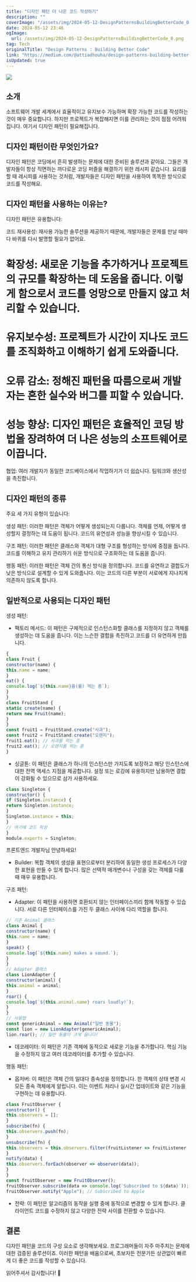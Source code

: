 ```yaml
---
title: "디자인 패턴 더 나은 코드 작성하기"
description: ""
coverImage: "/assets/img/2024-05-12-DesignPatternsBuildingBetterCode_0.png"
date: 2024-05-12 23:46
ogImage: 
  url: /assets/img/2024-05-12-DesignPatternsBuildingBetterCode_0.png
tag: Tech
originalTitle: "Design Patterns : Building Better Code"
link: "https://medium.com/@attiadhouha/design-patterns-building-better-code-e6ef06b86628"
isUpdated: true
---
```





<img src="/assets/img/2024-05-12-DesignPatternsBuildingBetterCode_0.png" />

## 소개

소프트웨어 개발 세계에서 효율적이고 유지보수 가능하며 확장 가능한 코드를 작성하는 것이 매우 중요합니다. 하지만 프로젝트가 복잡해지면 이를 관리하는 것이 점점 어려워집니다. 여기서 디자인 패턴이 필요해집니다.

## 디자인 패턴이란 무엇인가요?



디자인 패턴은 코딩에서 흔히 발생하는 문제에 대한 준비된 솔루션과 같아요. 그들은 개발자들이 항상 직면하는 까다로운 코딩 퍼즐을 해결하기 위한 레시피 같습니다. 요리를 할 때 레시피를 사용하는 것처럼, 개발자들은 디자인 패턴을 사용하여 똑똑한 방식으로 코드를 작성해요.

## 디자인 패턴을 사용하는 이유는?

디자인 패턴은 유용합니다:

코드 재사용성: 재사용 가능한 솔루션을 제공하기 때문에, 개발자들은 문제를 만날 때마다 바퀴를 다시 발명할 필요가 없어요.



# 확장성: 새로운 기능을 추가하거나 프로젝트의 규모를 확장하는 데 도움을 줍니다. 이렇게 함으로서 코드를 엉망으로 만들지 않고 처리할 수 있습니다.

# 유지보수성: 프로젝트가 시간이 지나도 코드를 조직화하고 이해하기 쉽게 도와줍니다.

# 오류 감소: 정해진 패턴을 따름으로써 개발자는 흔한 실수와 버그를 피할 수 있습니다.

# 성능 향상: 디자인 패턴은 효율적인 코딩 방법을 장려하여 더 나은 성능의 소프트웨어로 이끕니다.



협업: 여러 개발자가 동일한 코드베이스에서 작업하기가 더 쉽습니다. 팀워크와 생산성을 촉진합니다.

## 디자인 패턴의 종류

주요 세 가지 유형이 있습니다:

생성 패턴: 이러한 패턴은 객체가 어떻게 생성되는지 다룹니다. 객체를 언제, 어떻게 생성할지 결정하는 데 도움이 됩니다. 코드의 유연성과 성능을 향상시킬 수 있습니다.



구조 패턴: 이러한 패턴은 클래스와 객체가 대형 구조를 형성하는 방식에 중점을 둡니다. 코드를 이해하고 유지 관리하기 쉬운 방식으로 구조화하는 데 도움을 줍니다.

행동 패턴: 이러한 패턴은 객체 간의 통신 방식을 정의합니다. 코드를 유연하고 결합도가 낮은 방식으로 설계할 수 있게 도와줍니다. 이는 코드의 다른 부분이 서로에게 지나치게 의존하지 않도록 합니다.

## 일반적으로 사용되는 디자인 패턴

생성 패턴:



- 팩토리 메서드: 이 패턴은 구체적으로 인스턴스화할 클래스를 지정하지 않고 객체를 생성하는 데 도움을 줍니다. 이는 느슨한 결합을 촉진하고 코드를 더 유연하게 만듭니다.

```js
{
class Fruit {
constructor(name) {
this.name = name;
}
eat() {
console.log(`${this.name}을(를) 먹는 중`);
}
}
class FruitStand {
static create(name) {
return new Fruit(name);
}
}
const fruit1 = FruitStand.create("사과");
const fruit2 = FruitStand.create("오렌지");
fruit1.eat(); // 사과를 먹는 중
fruit2.eat(); // 오렌지를 먹는 중
}
```

- 싱글톤: 이 패턴은 클래스가 하나의 인스턴스만 가지도록 보장하고 해당 인스턴스에 대한 전역 액세스 지점을 제공합니다. 설정 또는 로깅에 유용하지만 남용하면 결합이 강화될 수 있으므로 삼가 사용하세요.

```js
class Singleton {
constructor() {
if (Singleton.instance) {
return Singleton.instance;
}
Singleton.instance = this;
}
// 여기에 코드 작성
}
module.exports = Singleton;
```



프론트엔드 개발자님 안녕하세요!

- Builder: 복합 객체의 생성을 표현으로부터 분리하여 동일한 생성 프로세스가 다양한 표현을 만들 수 있게 합니다. 많은 선택적 매개변수나 구성을 갖는 객체를 다룰 때 매우 유용합니다.

구조 패턴:

- Adapter: 이 패턴을 사용하면 호환되지 않는 인터페이스끼리 함께 작동할 수 있습니다. 서로 다른 인터페이스를 가진 두 클래스 사이에 다리 역할을 합니다.

```js
// 기존 Animal 클래스
class Animal {
constructor(name) {
this.name = name;
}
speak() {
console.log(`${this.name} makes a sound.`);
}
}
// Adapter 클래스
class LionAdapter {
constructor(animal) {
this.animal = animal;
}
roar() {
console.log(`${this.animal.name} roars loudly!`);
}
}
// 사용법
const genericAnimal = new Animal("일반 동물");
const lion = new LionAdapter(genericAnimal);
lion.roar(); // 일반 동물이 크게 웁니다!
```



- 데코레이터: 이 패턴은 기존 객체에 동적으로 새로운 기능을 추가합니다. 핵심 기능을 수정하지 않고 여러 데코레이터를 추가할 수 있습니다.

행동 패턴:

- 옵저버: 이 패턴은 객체 간의 일대다 종속성을 정의합니다. 한 객체의 상태 변경 시 모든 종속 객체에게 알립니다. 이는 이벤트 처리나 실시간 업데이트와 같은 기능을 구현하는 데 유용합니다.

```js
class FruitObserver {
constructor() {
this.observers = [];
}
subscribe(fn) {
this.observers.push(fn);
}
unsubscribe(fn) {
this.observers = this.observers.filter(fruitListener => fruitListener !== fn);
}
notify(data) {
this.observers.forEach(observer => observer(data));
}
}
const fruitObserver = new FruitObserver();
fruitObserver.subscribe(data => console.log(`Subscribed to ${data}`));
fruitObserver.notify("Apple"); // Subscribed to Apple
```



- 전략: 이 패턴은 알고리즘의 동작을 실행 중에 동적으로 변경할 수 있게 합니다. 클라이언트 코드를 수정하지 않고 다양한 전략 사이를 전환할 수 있습니다.

## 결론

디자인 패턴을 코드의 구성 요소로 생각해보세요. 프로그래머들이 자주 마주치는 문제에 대한 검증된 솔루션이죠. 이러한 패턴을 배움으로써, 초보자든 전문가든 상관없이 빠르게 더 좋은 코드를 작성할 수 있습니다.

읽어주셔서 감사합니다! 🎉